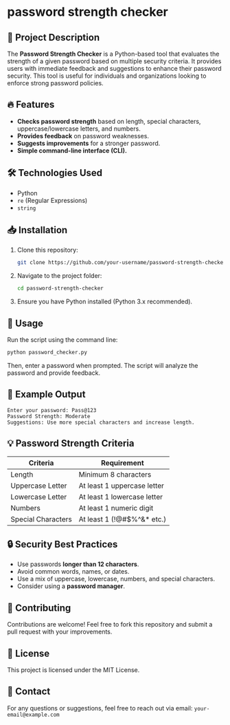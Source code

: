 # password strength checker

## 📌 Project Description
The **Password Strength Checker** is a Python-based tool that evaluates the strength of a given password based on multiple security criteria. It provides users with immediate feedback and suggestions to enhance their password security. This tool is useful for individuals and organizations looking to enforce strong password policies.

## 🔥 Features
- **Checks password strength** based on length, special characters, uppercase/lowercase letters, and numbers.
- **Provides feedback** on password weaknesses.
- **Suggests improvements** for a stronger password.
- **Simple command-line interface (CLI).**

## 🛠️ Technologies Used
- Python
- `re` (Regular Expressions)
- `string`

## 📥 Installation
1. Clone this repository:
   ```bash
   git clone https://github.com/your-username/password-strength-checker.git
   ```
2. Navigate to the project folder:
   ```bash
   cd password-strength-checker
   ```
3. Ensure you have Python installed (Python 3.x recommended).

## 🚀 Usage
Run the script using the command line:
```bash
python password_checker.py
```
Then, enter a password when prompted. The script will analyze the password and provide feedback.

## 📜 Example Output
```
Enter your password: Pass@123
Password Strength: Moderate
Suggestions: Use more special characters and increase length.
```

## 💡 Password Strength Criteria
| Criteria                 | Requirement                   |
|--------------------------|------------------------------|
| Length                  | Minimum 8 characters         |
| Uppercase Letter        | At least 1 uppercase letter  |
| Lowercase Letter        | At least 1 lowercase letter  |
| Numbers                | At least 1 numeric digit     |
| Special Characters      | At least 1 (!@#$%^&* etc.)   |

## 🔒 Security Best Practices
- Use passwords **longer than 12 characters**.
- Avoid common words, names, or dates.
- Use a mix of uppercase, lowercase, numbers, and special characters.
- Consider using a **password manager**.

## 🤝 Contributing
Contributions are welcome! Feel free to fork this repository and submit a pull request with your improvements.

## 📜 License
This project is licensed under the MIT License.

## 📧 Contact
For any questions or suggestions, feel free to reach out via email: `your-email@example.com`

